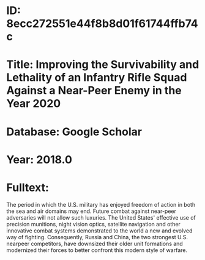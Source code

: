 # ID: 8ecc272551e44f8b8d01f61744ffb74c
# Title: Improving the Survivability and Lethality of an Infantry Rifle Squad Against a Near-Peer Enemy in the Year 2020
# Database: Google Scholar
# Year: 2018.0
# Fulltext:
The period in which the U.S. military has enjoyed freedom of action in both the sea and air domains may end.
Future combat against near-peer adversaries will not allow such luxuries.
The United States' effective use of precision munitions, night vision optics, satellite navigation and other innovative combat systems demonstrated to the world a new and evolved way of fighting.
Consequently, Russia and China, the two strongest U.S. nearpeer competitors, have downsized their older unit formations and modernized their forces to better confront this modern style of warfare.